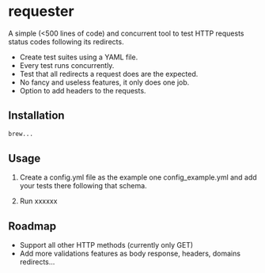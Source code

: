 # requester

A simple (<500 lines of code) and concurrent tool to test HTTP requests status codes following its redirects.

- Create test suites using a YAML file.
- Every test runs concurrently.
- Test that all redirects a request does are the expected.
- No fancy and useless features, it only does one job.
- Option to add headers to the requests.

## Installation

```sh
brew...
```

## Usage

1. Create a config.yml file as the example one config_example.yml and add your tests there following that schema.

2. Run xxxxxx 

## Roadmap

- Support all other HTTP methods (currently only GET)
- Add more validations features as body response, headers, domains redirects...
